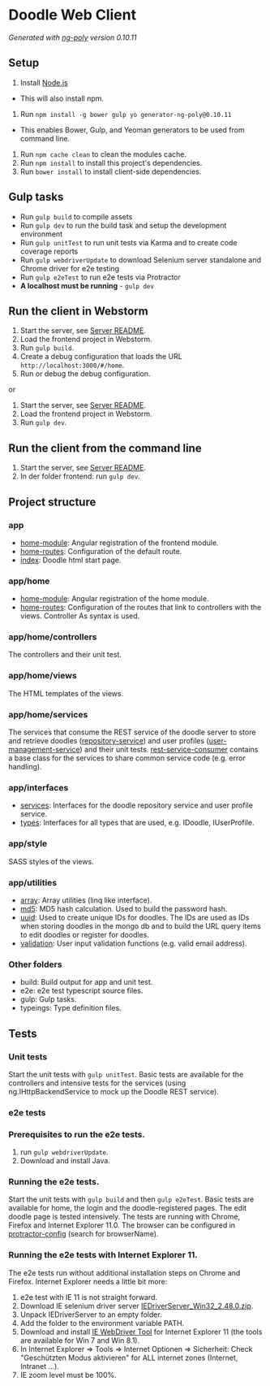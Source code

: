 # Doodle Web Client

*Generated with [ng-poly](https://github.com/dustinspecker/generator-ng-poly/tree/v0.10.11) version 0.10.11*

## Setup
1. Install [Node.js](http://nodejs.org/)
 - This will also install npm.
1. Run `npm install -g bower gulp yo generator-ng-poly@0.10.11`
 - This enables Bower, Gulp, and Yeoman generators to be used from command line.
1. Run `npm cache clean` to clean the modules cache.
1. Run `npm install` to install this project's dependencies.
1. Run `bower install` to install client-side dependencies.

## Gulp tasks
- Run `gulp build` to compile assets
- Run `gulp dev` to run the build task and setup the development environment
- Run `gulp unitTest` to run unit tests via Karma and to create code coverage reports
- Run `gulp webdriverUpdate` to download Selenium server standalone and Chrome driver for e2e testing
- Run `gulp e2eTest` to run e2e tests via Protractor
 - **A localhost must be running** - `gulp dev`
 
## Run the client in Webstorm
 
 1. Start the server, see [Server README](../server/README.md).
 1. Load the frontend project in Webstorm.
 1. Run `gulp build`.
 1. Create a debug configuration that loads the URL `http://localhost:3000/#/home`.
 1. Run or debug the debug configuration.
 
 or
 
 1. Start the server, see [Server README](../server/README.md).
 1. Load the frontend project in Webstorm.
 1. Run `gulp dev`.

## Run the client from the command line

 1. Start the server, see [Server README](../server/README.md).
 1. In der folder frontend: run `gulp dev`.
 
## Project structure

### app
- [home-module](app/app-module.ts): Angular registration of the frontend module.
- [home-routes](app/app-routes.ts): Configuration of the default route.
- [index](app/index.html): Doodle html start page.

### app/home
- [home-module](app/home/home-module.ts): Angular registration of the home module.
- [home-routes](app/home/home-routes.ts): Configuration of the routes that link to controllers with the views. Controller As syntax is  used.

### app/home/controllers
The controllers and their unit test.

### app/home/views
The HTML templates of the views.

### app/home/services
The services that consume the REST service of the doodle server to store and retrieve doodles ([repository-service](app/home/services/repository-service.ts)) and 
user profiles ([user-management-service](app/home/services/user-management-service.ts)) and their unit tests. [rest-service-consumer](app/home/services/z_rest-service-consumer.ts) contains 
a base class for the services to share common service code (e.g. error handling).

### app/interfaces
- [services](app/interfaces/services.ts): Interfaces for the doodle repository service and user profile service.
- [types](app/interfaces/services.ts): Interfaces for all types that are used, e.g. IDoodle, IUserProfile.

### app/style
SASS styles of  the views.

### app/utilities
- [array](app/utilities/array.ts): Array utilities (linq like interface).
- [md5](app/utilities/md5.ts): MD5 hash calculation. Used to build the password hash.
- [uuid](app/utilities/uuid.ts): Used to create unique IDs for doodles. The IDs are used as IDs when storing doodles in the mongo db
 and to build the URL query items to edit doodles or register for doodles.
- [validation](app/utilities/validation.ts): User input validation functions (e.g. valid email address). 

### Other folders
- build: Build output for app and unit test.
- e2e: e2e test typescript source files.
- gulp: Gulp tasks.
- typeings: Type definition files.

## Tests
### Unit tests
Start the unit tests with `gulp unitTest`. Basic tests are available for the controllers and intensive tests for the services (using ng.IHttpBackendService 
to mock up the Doodle REST service).
### e2e tests
### Prerequisites to run the e2e tests. 
1. run `gulp webdriverUpdate`.
2. Download and install Java.

### Running the e2e tests.
Start the unit tests with `gulp build` and then `gulp e2eTest`. Basic tests are available for home, the login and the doodle-registered pages. The 
edit doodle page is tested intensively. The tests are running with Chrome, Firefox and Internet Explorer 11.0. The browser can be 
configured in [protractor-config](protractor.config.js) (search for browserName).

### Running the e2e tests with Internet Explorer 11.
The e2e tests run without additional installation steps on Chrome and Firefox. Internet Explorer needs a little bit more:

1. e2e test with IE 11 is not straight forward.
1. Download IE selenium driver server [IEDriverServer_Win32_2.48.0.zip](https://selenium-release.storage.googleapis.com/index.html?path=2.48/).
1. Unpack IEDriverServer to an empty folder.
1. Add the folder to the environment variable PATH.
1. Download and install [IE WebDriver Tool](http://www.microsoft.com/en-sg/download/details.aspx?id=44069&e6b34bbe-475b-1abd-2c51-b5034bcdd6d2=True&751be11f-ede8-5a0c-058c-2ee190a24fa6=True&a03ffa40-ca8b-4f73-0358-c191d75a7468=True&NavToggle=True) for Internet Explorer 11 (the tools are available for Win 7 and Win 8.1).
1. In Internet Explorer => Tools => Internet Optionen => Sicherheit: Check "Geschützten Modus aktivieren" for ALL internet zones (Internet, Intranet ...).
1. IE zoom level must be 100%.

